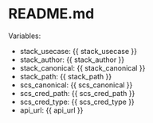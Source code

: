 # README.md

Variables:

- stack_usecase: {{ stack_usecase }}
- stack_author: {{ stack_author }}
- stack_canonical: {{ stack_canonical }}
- stack_path: {{ stack_path }}
- scs_canonical: {{ scs_canonical }}
- scs_cred_path: {{ scs_cred_path }}
- scs_cred_type: {{ scs_cred_type }}
- api_url: {{ api_url }}
